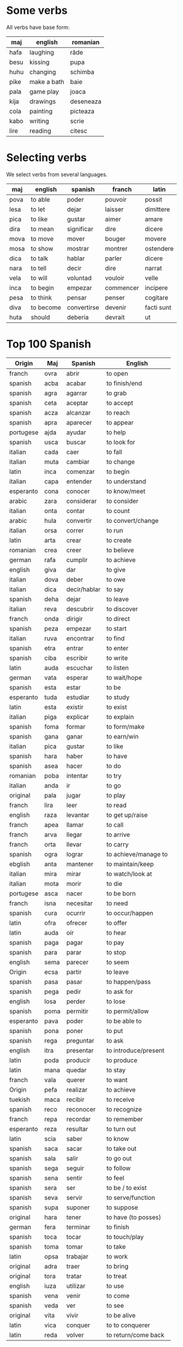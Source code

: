 # Some verbs

All verbs have base form:

maj  | english       | romanian
-----|---------------|-----------------
hafa | laughing      | râde
besu | kissing       | pupa
huhu | changing      | schimba
pike | make a bath   | baie
pala | game play     | joaca
kija | drawings      | deseneaza
cola | painting      | picteaza
kabo | writing       | scrie
lire | reading       | citesc  

# Selecting verbs

We select verbs from several languages.

maj  |english   |spanish    |franch    |latin
-----|----------|-----------|----------|---------------
pova |to able   |poder      |pouvoir   |possit
lesa |to let    |dejar      |laisser   |dimittere
pica |to like   |gustar     |aimer     |amare
dira |to mean   |significar |dire      |dicere
mova |to move   |mover      |bouger    |movere
mosa |to show   |mostrar    |montrer   |ostendere
dica |to talk   |hablar     |parler    |dicere
nara |to tell   |decir      |dire      |narrat
vela |to will   |voluntad   |vouloir   |velle
inca |to begin  |empezar    |commencer |incipere
pesa |to think  |pensar     |penser    |cogitare
diva |to become |convertirse|devenir   |facti sunt
huta |should    |debería    |devrait   |ut


# Top 100 Spanish 

Origin    | Maj     |Spanish      | English
----------|---------|-------------|---------------
franch    | ovra    |abrir        | to open
spanish   | acba    |acabar       | to finish/end
spanish   | agra    |agarrar      | to grab
spanish   | ceta    |aceptar      | to accept
spanish   | acza    |alcanzar     | to reach
spanish   | apra    |aparecer     | to appear
portugese | ajda    |ayudar       | to help
spanish   | usca    |buscar       | to look for
italian   | cada    |caer         | to fall
italian   | muta    |cambiar      | to change
latin     | inca    |comenzar     | to begin
italian   | capa    |entender     | to understand
esperanto | cona    |conocer      | to know/meet
arabic    | zara    |considerar   | to consider
italian   | onta    |contar       | to count
arabic    | hula    |convertir    | to convert/change
italian   | orsa    |correr       | to run
latin     | arta    |crear        | to create
romanian  | crea    |creer        | to believe
german    | rafa    |cumplir      | to achieve
english   | giva    |dar          | to give
italian   | dova    |deber        | to owe
italian   | dica    |decir/hablar | to say
spanish   | deha    |dejar        | to leave
italian   | reva    |descubrir    | to discover
franch    | onda    |dirigir      | to direct
spanish   | peza    |empezar      | to start
italian   | ruva    |encontrar    | to find
spanish   | etra    |entrar       | to enter
spanish   | ciba    |escribir     | to write
latin     | auda    |escuchar     | to listen
german    | vata    |esperar      | to wait/hope
spanish   | esta    |estar        | to be
esperanto | tuda    |estudiar     | to study
latin     | esta    |existir      | to exist
italian   | piga    |explicar     | to explain
spanish   | foma    |formar       | to form/make
spanish   | gana    |ganar        | to earn/win
italian   | pica    |gustar       | to like
spanish   | hara    |haber        | to have
spanish   | asea    |hacer        | to do
romanian  | poba    |intentar     | to try
italian   | anda    |ir           | to go
original  | pala    |jugar        | to play
franch    | lira    |leer         | to read
english   | raza    |levantar     | to get up/raise
franch    | apea    |llamar       | to call
franch    | arva    |llegar       | to arrive
franch    | orta    |llevar       | to carry
spanish   | ogra    |lograr       | to achieve/manage to
ebglish   | anta    |mantener     | to maintain/keep
italian   | mira    |mirar        | to watch/look at
italian   | mota    |morir        | to die
portugese | asca    |nacer        | to be born
franch    | isna    |necesitar    | to need
spanish   | cura    |ocurrir      | to occur/happen
latin     | ofra    |ofrecer      | to offer
latin     | auda    |oír          | to hear
spanish   | paga    |pagar        | to pay
spanish   | para    |parar        | to stop
english   | sema    |parecer      | to seem
Origin    | ecsa    |partir       | to leave
spanish   | pasa    |pasar        | to happen/pass
spanish   | pega    |pedir        | to ask for
english   | losa    |perder       | to lose
spanish   | poma    |permitir     | to permit/allow
esperanto | pava    |poder        | to be able to
spanish   | pona    |poner        | to put
spanish   | rega    |preguntar    | to ask
english   | itra    |presentar    | to introduce/present
latin     | poda    |producir     | to produce
latin     | mana    |quedar       | to stay
franch    | vala    |querer       | to want
Origin    | pefa    |realizar     | to achieve
tuekish   | maca    |recibir      | to receive
spanish   | reco    |reconocer    | to recognize
franch    | repa    |recordar     | to remember
esperanto | reza    |resultar     | to turn out
latin     | scia    |saber        | to know
spanish   | saca    |sacar        | to take out
spanish   | sala    |salir        | to go out
spanish   | sega    |seguir       | to follow
spanish   | sena    |sentir       | to feel
spanish   | sera    |ser          | to be / to exist
spanish   | seva    |servir       | to serve/function
spanish   | supa    |suponer      | to suppose
original  | hara    |tener        | to have (to posses)
german    | fera    |terminar     | to finish
spanish   | toca    |tocar        | to touch/play
spanish   | toma    |tomar        | to take
latin     | opsa    |trabajar     | to work
original  | adra    |traer        | to bring
original  | tora    |tratar       | to treat
english   | iuza    |utilizar     | to use
spanish   | vena    |venir        | to come
spanish   | veda    |ver          | to see
original  | vita    |vivir        | to be alive 
latin     | vica    |conquer      | to to conquerer
latin     | reda    |volver       | to return/come back
















